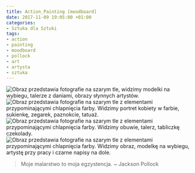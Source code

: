 ```yaml
---
title: Action_Painting [moodboard]
date: 2017-11-09 19:05:00 +01:00
categories:
- Sztuka dla Sztuki
tags:
- action
- painting
- moodboard
- pollock
- art
- artysta
- sztuka
---
```


![Obraz przedstawia fotografie na szarym tle, widzimy modelki na wybiegu, talerze z daniami, obrazy słynnych artystów.](https://assets2.ello.co/uploads/asset/attachment/6479007/ello-optimized-273a25d5.jpg)
![Obraz przedstawia fotografie na szarym tle z elementami przypominającymi chlapnięcia farby. Widzimy portret kobiety w farbie, sukienkę, zegarek, paznokcie, tatuaż.](https://assets1.ello.co/uploads/asset/attachment/6479014/ello-optimized-a08915bf.jpg)
![Obraz przedstawia fotografie na szarym tle z elementami przypominającymi chlapnięcia farby. Widzimy obuwie, talerz, tabliczkę czekolady.](https://assets1.ello.co/uploads/asset/attachment/6479020/ello-optimized-5a140bef.jpg)
![Obraz przedstawia fotografie na szarym tle z elementami przypominającymi chlapnięcia farby. Widzimy obraz, modelkę na wybiegu, artystę przy pracy i czarne napisy na dole.](https://assets2.ello.co/uploads/asset/attachment/6479025/ello-optimized-a6f32712.jpg)

> Moje malarstwo to moja egzystencja.
> ~ Jackson Pollock